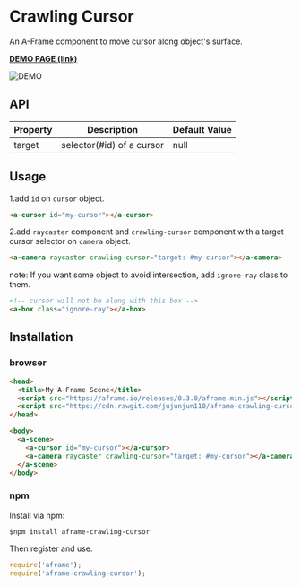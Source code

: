 # Crawling Cursor

An A-Frame component to move cursor along object's surface.

**[DEMO PAGE (link)](https://jujunjun110.github.io/aframe-crawling-cursor/basic/)**

![DEMO](demo.gif)

## API

| Property | Description | Default Value |
| -------- | ----------- | ------------- |
| target   | selector(#id) of a cursor | null          |

## Usage

1.add `id` on `cursor` object.
```html
<a-cursor id="my-cursor"></a-cursor>
```

2.add `raycaster` component and `crawling-cursor` component with a target cursor selector on `camera` object. 
```html
<a-camera raycaster crawling-cursor="target: #my-cursor"></a-camera>
```

note: If you want some object to avoid intersection, add `ignore-ray` class to them.
```html 
<!-- cursor will not be along with this box -->
<a-box class="ignore-ray"></a-box>
```

## Installation 

### browser

```html
<head>
  <title>My A-Frame Scene</title>
  <script src="https://aframe.io/releases/0.3.0/aframe.min.js"></script>
  <script src="https://cdn.rawgit.com/jujunjun110/aframe-crawling-cursor/master/dist/aframe-crawling-cursor.min.js"></script>
</head>

<body>
  <a-scene>
    <a-cursor id="my-cursor"></a-cursor>
    <a-camera raycaster crawling-cursor="target: #my-cursor"></a-camera>
  </a-scene>
</body>
```

### npm 
Install via npm:

`$npm install aframe-crawling-cursor`

Then register and use. 

```javascript
require('aframe');
require('aframe-crawling-cursor');
```
